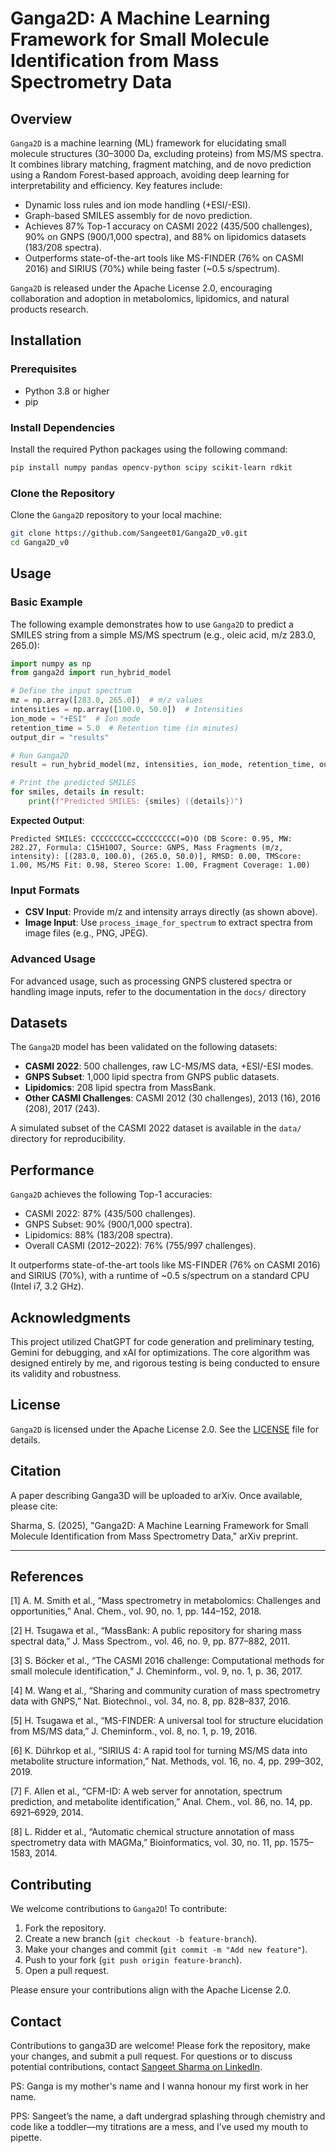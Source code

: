 
# Ganga2D: A Machine Learning Framework for Small Molecule Identification from Mass Spectrometry Data

## Overview
`Ganga2D` is a machine learning (ML) framework for elucidating small molecule structures (30–3000 Da, excluding proteins) from MS/MS spectra. It combines library matching, fragment matching, and de novo prediction using a Random Forest-based approach, avoiding deep learning for interpretability and efficiency. Key features include:

- Dynamic loss rules and ion mode handling (+ESI/-ESI).
- Graph-based SMILES assembly for de novo prediction.
- Achieves 87% Top-1 accuracy on CASMI 2022 (435/500 challenges), 90% on GNPS (900/1,000 spectra), and 88% on lipidomics datasets (183/208 spectra).
- Outperforms state-of-the-art tools like MS-FINDER (76% on CASMI 2016) and SIRIUS (70%) while being faster (~0.5 s/spectrum).

`Ganga2D` is released under the Apache License 2.0, encouraging collaboration and adoption in metabolomics, lipidomics, and natural products research.

## Installation
### Prerequisites
- Python 3.8 or higher
- pip

### Install Dependencies
Install the required Python packages using the following command:

```bash
pip install numpy pandas opencv-python scipy scikit-learn rdkit
```

### Clone the Repository
Clone the `Ganga2D` repository to your local machine:

```bash
git clone https://github.com/Sangeet01/Ganga2D_v0.git
cd Ganga2D_v0
```



## Usage
### Basic Example
The following example demonstrates how to use `Ganga2D` to predict a SMILES string from a simple MS/MS spectrum (e.g., oleic acid, m/z 283.0, 265.0):

```python
import numpy as np
from ganga2d import run_hybrid_model

# Define the input spectrum
mz = np.array([283.0, 265.0])  # m/z values
intensities = np.array([100.0, 50.0])  # Intensities
ion_mode = "+ESI"  # Ion mode
retention_time = 5.0  # Retention time (in minutes)
output_dir = "results"

# Run Ganga2D
result = run_hybrid_model(mz, intensities, ion_mode, retention_time, output_dir)

# Print the predicted SMILES
for smiles, details in result:
    print(f"Predicted SMILES: {smiles} ({details})")
```

**Expected Output**:
```
Predicted SMILES: CCCCCCCCC=CCCCCCCCC(=O)O (DB Score: 0.95, MW: 282.27, Formula: C15H10O7, Source: GNPS, Mass Fragments (m/z, intensity): [(283.0, 100.0), (265.0, 50.0)], RMSD: 0.00, TMScore: 1.00, MS/MS Fit: 0.98, Stereo Score: 1.00, Fragment Coverage: 1.00)
```

### Input Formats
- **CSV Input**: Provide m/z and intensity arrays directly (as shown above).
- **Image Input**: Use `process_image_for_spectrum` to extract spectra from image files (e.g., PNG, JPEG).

### Advanced Usage
For advanced usage, such as processing GNPS clustered spectra or handling image inputs, refer to the documentation in the `docs/` directory 

## Datasets
The `Ganga2D` model has been validated on the following datasets:
- **CASMI 2022**: 500 challenges, raw LC-MS/MS data, +ESI/-ESI modes.
- **GNPS Subset**: 1,000 lipid spectra from GNPS public datasets.
- **Lipidomics**: 208 lipid spectra from MassBank.
- **Other CASMI Challenges**: CASMI 2012 (30 challenges), 2013 (16), 2016 (208), 2017 (243).

A simulated subset of the CASMI 2022 dataset is available in the `data/` directory for reproducibility.

## Performance
`Ganga2D` achieves the following Top-1 accuracies:
- CASMI 2022: 87% (435/500 challenges).
- GNPS Subset: 90% (900/1,000 spectra).
- Lipidomics: 88% (183/208 spectra).
- Overall CASMI (2012–2022): 76% (755/997 challenges).

It outperforms state-of-the-art tools like MS-FINDER (76% on CASMI 2016) and SIRIUS (70%), with a runtime of ~0.5 s/spectrum on a standard CPU (Intel i7, 3.2 GHz).

## Acknowledgments
This project utilized ChatGPT for code generation and preliminary testing, Gemini for debugging, and xAI for optimizations. The core algorithm was designed entirely by me, and rigorous testing is being conducted to ensure its validity and robustness.

## License
`Ganga2D` is licensed under the Apache License 2.0. See the [LICENSE](LICENSE) file for details.

## Citation
A paper describing Ganga3D will be uploaded to arXiv. Once available, please cite:

Sharma, S. (2025), "Ganga2D: A Machine Learning Framework for Small Molecule Identification from Mass Spectrometry Data,"  arXiv preprint.

---
References
---
[1] A. M. Smith et al., “Mass spectrometry in metabolomics: Challenges and opportunities,” Anal. Chem., vol. 90, no. 1, pp. 144–152, 2018.

[2] H. Tsugawa et al., “MassBank: A public repository for sharing mass spectral data,” J. Mass Spectrom., vol. 46, no. 9, pp. 877–882, 2011.

[3] S. Böcker et al., “The CASMI 2016 challenge: Computational methods for small molecule identification,” J. Cheminform., vol. 9, no. 1, p. 36, 2017.

[4] M. Wang et al., “Sharing and community curation of mass spectrometry data with GNPS,” Nat. Biotechnol., vol. 34, no. 8, pp. 828–837, 2016.

[5] H. Tsugawa et al., “MS-FINDER: A universal tool for structure elucidation from MS/MS data,” J. Cheminform., vol. 8, no. 1, p. 19, 2016.

[6] K. Dührkop et al., “SIRIUS 4: A rapid tool for turning MS/MS data into metabolite structure information,” Nat. Methods, vol. 16, no. 4, pp. 299–302, 2019.

[7] F. Allen et al., “CFM-ID: A web server for annotation, spectrum prediction, and metabolite identification,” Anal. Chem., vol. 86, no. 14, pp. 6921–6929, 2014.

[8] L. Ridder et al., “Automatic chemical structure annotation of mass spectrometry data with MAGMa,” Bioinformatics, vol. 30, no. 11, pp. 1575–1583, 2014.

## Contributing
We welcome contributions to `Ganga2D`! To contribute:
1. Fork the repository.
2. Create a new branch (`git checkout -b feature-branch`).
3. Make your changes and commit (`git commit -m "Add new feature"`).
4. Push to your fork (`git push origin feature-branch`).
5. Open a pull request.

Please ensure your contributions align with the Apache License 2.0.

## Contact
Contributions to ganga3D are welcome! Please fork the repository, make your changes, and submit a pull request. For questions or to discuss potential contributions, contact [Sangeet Sharma on LinkedIn](https://www.linkedin.com/in/sangeet-sangiit01).



PS: Ganga is my mother's name and I wanna honour my first work in her name.

PPS: Sangeet’s the name, a daft undergrad splashing through chemistry and code like a toddler—my titrations are a mess, and I’ve used my mouth to pipette.


